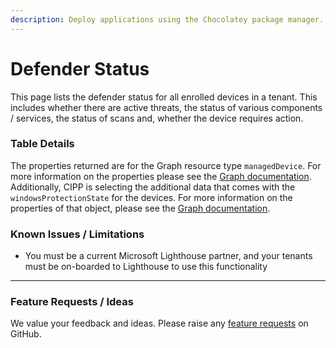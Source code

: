 ```yaml
---
description: Deploy applications using the Chocolatey package manager.
---
```


# Defender Status

This page lists the defender status for all enrolled devices in a tenant. This includes whether there are active threats, the status of various components / services, the status of scans and, whether the device requires action.

### Table Details

The properties returned are for the Graph resource type `managedDevice`. For more information on the properties please see the [Graph documentation](https://learn.microsoft.com/en-us/graph/api/resources/intune-devices-manageddevice?view=graph-rest-1.0#properties). Additionally, CIPP is selecting the additional data that comes with the `windowsProtectionState` for the devices. For more information on the properties of that object, please see the [Graph documentation](https://learn.microsoft.com/en-us/graph/api/resources/intune-devices-windowsprotectionstate?view=graph-rest-1.0#properties).

### Known Issues / Limitations

* You must be a current Microsoft Lighthouse partner, and your tenants must be on-boarded to Lighthouse to use this functionality

***

### Feature Requests / Ideas

We value your feedback and ideas. Please raise any [feature requests](https://github.com/KelvinTegelaar/CIPP/issues/new?assignees=\&labels=enhancement%2Cno-priority\&projects=\&template=feature.yml\&title=%5BFeature+Request%5D%3A+) on GitHub.
